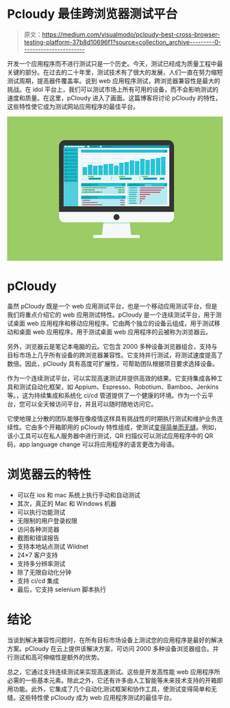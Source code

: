 # Pcloudy 最佳跨浏览器测试平台

> 原文：<https://medium.com/visualmodo/pcloudy-best-cross-browser-testing-platform-37b8d10696f1?source=collection_archive---------0----------------------->

开发一个应用程序而不进行测试只是一个历史。今天，测试已经成为质量工程中最关键的部分。在过去的二十年里，测试技术有了很大的发展，人们一直在努力缩短测试周期，提高器件覆盖率。说到 web 应用程序测试，跨浏览器兼容性是最大的挑战。在 idol 平台上，我们可以测试市场上所有可用的设备，而不会影响测试的速度和质量。在这里，pCloudy 进入了画面。这篇博客将讨论 pCloudy 的特性，这些特性使它成为测试网站应用程序的最佳平台。

![](img/0a8145589e3b374ce88b0e6a8cd8d69b.png)

# pCloudy

虽然 pCloudy 既是一个 web 应用测试平台，也是一个移动应用测试平台，但是我们将重点介绍它的 web 应用测试特性。pCloudy 是一个连续测试平台，用于测试桌面 web 应用程序和移动应用程序。它由两个独立的设备云组成，用于测试移动和桌面 web 应用程序。用于测试桌面 web 应用程序的云被称为浏览器云。

另外，浏览器云是笔记本电脑的云。它包含 2000 多种设备浏览器组合，支持与目标市场上几乎所有设备的跨浏览器兼容性。它支持并行测试，将测试速度提高了数倍。因此，pCloudy 具有高度可扩展性，可帮助团队根据项目要求选择设备。

作为一个连续测试平台，可以实现高速测试并提供高效的结果。它支持集成各种工具和测试自动化框架，如 Appium、Espresso、Robotium、Bamboo、Jenkins 等。，这为持续集成和系统化 ci/cd 管道提供了一个健康的环境。作为一个云平台，您可以全天候访问平台，并且可以随时随地访问它。

它使地理上分散的团队能够在像疫情这样具有挑战性的时期执行测试和维护业务连续性。它由多个开箱即用的 pCloudy 特性组成，使测试[变得简单而无缝](https://visualmodo.com/five-best-wordpress-plugins-for-email-automation-in-2020/)。例如，该小工具可以在私人服务器中进行测试，QR 扫描仪可以测试应用程序中的 QR 码，app language change 可以将应用程序的语言更改为母语。

# 浏览器云的特性

*   可以在 ios 和 mac 系统上执行手动和自动测试
*   其次，真正的 Mac 和 Windows 机器
*   可以执行功能测试
*   无限制的用户登录权限
*   访问各种浏览器
*   截图和错误报告
*   支持本地站点测试 Wildnet
*   24×7 客户支持
*   支持多分辨率测试
*   除了无限自动化分钟
*   支持 ci/cd 集成
*   最后，它支持 selenium 脚本执行

# 结论

当谈到解决兼容性问题时，在所有目标市场设备上测试您的应用程序是最好的解决方案。pCloudy 在云上提供该解决方案，可访问 2000 多种设备浏览器组合。并行测试和高可伸缩性是额外的优势。

总之，它通过支持连续测试来实现高速测试。这些是开发高性能 web 应用程序所必需的一些基本元素。除此之外，它还有许多由人工智能等未来技术支持的开箱即用功能。此外，它集成了几个自动化测试框架和协作工具，使测试变得简单和无缝。这些特性使 pCloudy 成为 web 应用程序测试的最佳平台。